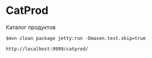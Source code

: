 # CatProd
Каталог продуктов

`$mvn clean package jetty:run -Dmaven.test.skip=true`

`http://localhost:9999/catprod/`